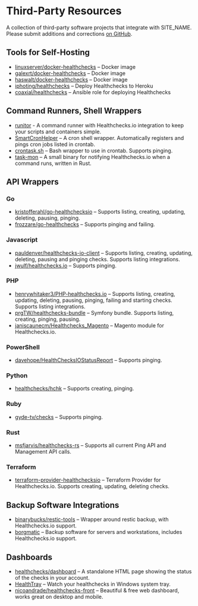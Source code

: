 # Third-Party Resources

A collection of third-party software projects that integrate with SITE_NAME.
Please submit additions and corrections
[on GitHub](https://github.com/healthchecks/healthchecks/issues).

## Tools for Self-Hosting

* [linuxserver/docker-healthchecks](https://github.com/linuxserver/docker-healthchecks) – Docker image
* [galexrt/docker-healthchecks](https://github.com/galexrt/docker-healthchecks) – Docker image
* [haswalt/docker-healthchecks](https://github.com/haswalt/docker-healthchecks) – Docker image
* [iphoting/healthchecks](https://github.com/iphoting/healthchecks/) – Deploy Healthchecks to Heroku
* [coaxial/healthchecks](https://galaxy.ansible.com/coaxial/healthchecks) – Ansible role for deploying Healthchecks

## Command Runners, Shell Wrappers

* [runitor](https://github.com/bdd/runitor) - A command runner with Healthchecks.io integration to keep your scripts and containers simple.
* [SmartCronHelper](https://gitlab.science.ru.nl/bram/sch) – A cron shell wrapper. Automatically registers and pings cron jobs listed in crontab.
* [crontask.sh](https://github.com/pforret/crontask) – Bash wrapper to use in crontab. Supports pinging.
* [task-mon](https://github.com/dimo414/task-mon) – A small binary for notifying Healthchecks.io when a command runs, written in Rust.

## API Wrappers

### Go

* [kristofferahl/go-healthchecksio](https://github.com/kristofferahl/go-healthchecksio) – Supports listing, creating, updating, deleting, pausing, pinging.
* [frozzare/go-healthchecks](https://github.com/frozzare/go-healthchecks) – Supports pinging and failing.

### Javascript

* [pauldenver/healthchecks-io-client](https://github.com/pauldenver/healthchecks-io-client) – Supports listing, creating, updating, deleting, pausing and pinging checks. Supports listing integrations.
* [jwulf/healthchecks.io](https://github.com/jwulf/healthchecks.io) – Supports pinging.

### PHP

* [henrywhitaker3/PHP-healthchecks.io](https://github.com/henrywhitaker3/PHP-healthchecks.io) –  Supports listing, creating, updating, deleting, pausing, pinging, failing and starting checks. Supports listing integrations.
* [prgTW/healthchecks-bundle](https://github.com/prgTW/healthchecks-bundle) – Symfony bundle. Supports listing, creating, pinging, pausing.
* [janiscaunecm/Healthchecks_Magento](https://github.com/janiscaunecm/Healthchecks_Magento) – Magento module for Healthchecks.io.

### PowerShell

* [davehope/HealthChecksIOStatusReport](https://github.com/davehope/HealthChecksIOStatusReport) – Supports pinging.

### Python

* [healthchecks/hchk](https://github.com/healthchecks/hchk) – Supports creating, pinging.

### Ruby

* [gyde-tv/checks](https://github.com/gyde-tv/checks) – Supports pinging.

### Rust

* [msfjarvis/healthchecks-rs](https://github.com/msfjarvis/healthchecks-rs) – Supports all current Ping API and Management API calls.

### Terraform

* [terraform-provider-healthchecksio](https://github.com/kristofferahl/terraform-provider-healthchecksio) – Terraform Provider for Healthchecks.io. Supports creating, updating, deleting checks.

## Backup Software Integrations

* [binarybucks/restic-tools](https://github.com/binarybucks/restic-tools) – Wrapper around restic backup, with Healthchecks.io support.
* [borgmatic](https://torsion.org/borgmatic/docs/how-to/monitor-your-backups/#healthchecks-hook) – Backup software for servers and workstations, includes Healthchecks.io support.

## Dashboards

* [healthchecks/dashboard](https://github.com/healthchecks/dashboard) – A standalone HTML page showing the status of the checks in your account.
* [HealthTray](https://github.com/taylus/HealthTray) – Watch your healthchecks in Windows system tray.
* [nicoandrade/healthchecks-front](https://github.com/nicoandrade/healthchecks-front) – Beautiful & free web dashboard, works great on desktop and mobile.

